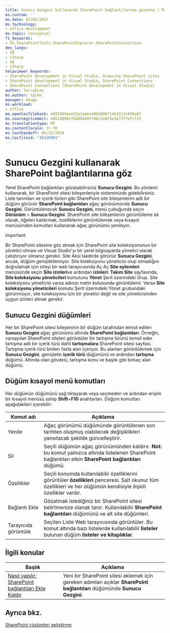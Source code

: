 ```yaml
---
title: Sunucu Gezgini kullanarak SharePoint bağlantılarına gözatma | Microsoft Docs
ms.custom: ''
ms.date: 02/02/2017
ms.technology:
- office-development
ms.topic: conceptual
f1_keywords:
- VS.SharePointTools.SharePointExplorer.SharePointConnection
dev_langs:
- VB
- CSharp
- VB
- CSharp
helpviewer_keywords:
- SharePoint development in Visual Studio, browsing SharePoint sites
- SharePoint development in Visual Studio, SharePoint Connections
- SharePoint Connections [SharePoint development in Visual Studio]
author: TerryGLee
ms.author: tglee
manager: douge
ms.workload:
- office
ms.openlocfilehash: e897469eee33a1e4ee48b9096714b4213c099a8f
ms.sourcegitcommit: e6b13898cfbd89449f786c2e8f3e3e7377afcf25
ms.translationtype: MT
ms.contentlocale: tr-TR
ms.lasthandoff: 06/22/2018
ms.locfileid: "36326001"
---
```

# <a name="browse-sharepoint-connections-by-using-server-explorer"></a>Sunucu Gezgini kullanarak SharePoint bağlantılarına göz
  Yerel SharePoint bağlantıları gözatabilirsiniz **Sunucu Gezgini**. Bu yöntemi kullanarak, bir SharePoint sitesi bileşenleriyle sisteminizde gidebilirsiniz. Liste tanımları ve içerik türleri gibi SharePoint site bileşenlerini adlı bir düğüm görünür **SharePoint bağlantıları** ağaç görünümünde **Sunucu Gezgini**. Görüntülenecek **Sunucu Gezgini**, menü çubuğunda seçin **Görünüm** > **Sunucu Gezgini**. SharePoint site bileşenlerini görüntüleme ek olarak, öğeleri kaldırmak, özelliklerini görüntülemek veya kısayol menüsünden komutları kullanarak ağaç görünümü yenileyin.  
  
> [!IMPORTANT]  
>  Bir SharePoint sitesine göz atmak için SharePoint site koleksiyonunun bir yönetici olması ve Visual Studio'yı bir yerel bilgisayarda yönetici olarak çalıştırıyor olmanız gerekir. Site Aksi takdirde görünür **Sunucu Gezgini**, ancak, düğüm genişletilemiyor. Site koleksiyonu yöneticisi olup olmadığını doğrulamak için siteyi bir web tarayıcısında Aç Aç **Site eylemleri** menüsünde seçin **Site izinleri**ve ardından **izinleri: Takım Site** sayfasında, **Site koleksiyonu yöneticileri** komutunu **Yönet** Şerit üzerindeki Grup. Site koleksiyonu yöneticisi varsa adınızı metin kutusunda görüntülenir. Varsa **Site koleksiyonu yöneticileri** komutu Şerit üzerindeki Yönet grubundaki görünmüyor, site koleksiyonu için bir yönetici değil ve site yöneticisinden uygun izinleri almak gerekir.  
  
## <a name="server-explorer-nodes"></a>Sunucu Gezgini düğümleri
 Her bir SharePoint sitesi bileşeninin bir düğüm tarafından temsil edilen **Sunucu Gezgini** ağaç görünümü altında **SharePoint bağlantıları**. Örneğin, varsayılan SharePoint siteleri görüntüler bir tartışma türünü temsil eder tartışma adlı bir içerik türü dahil **tartışmalara** SharePoint sitesi sayfası. Tartışma içerik türü birden fazla alan içeriyor. Bu alanları görüntülemek için **Sunucu Gezgini**, genişletin **içerik türü** düğümünü ve ardından **tartışma** düğümü. Altında olan gövdesi, tartışma konu ve başlık gibi birkaç alan düğümü.  
  
## <a name="node-shortcut-menu-commands"></a>Düğüm kısayol menü komutları
 Her düğümün düğümünü sağ tıklayarak veya seçmeden ve ardından erişim bir kısayol menüsü sahip **Shift**+**F10** anahtarları. Düğüm komutları aşağıdakileri içerebilir:  
  
|Komut adı|Açıklama|  
|------------------|-----------------|  
|Yenile|Ağaç görünümü düğümünde görüntülenen son tarihten oluşmuş olabilecek değişiklikleri yansıtacak şekilde güncelleştirir.|  
|Sil|Seçili düğümün ağaç görünümünden kaldırır. **Not:** bu komut yalnızca altında listelenen SharePoint bağlantıları etkin **SharePoint bağlantıları** düğümü.|  
|Özellikler|Seçili konumda kullanılabilir özelliklerini görüntüler **özellikleri** penceresi. Salt okunur tüm özellikleri ve her düğümün kendisiyle ilişkili özellikler vardır.|  
|Bağlantı Ekle|Gözatmak istediğiniz bir SharePoint sitesi belirtmenize olanak tanır. Kullanılabilir **SharePoint bağlantıları** düğümünü ve alt site düğümleri.|  
|Tarayıcıda görüntüle|Seçilen Liste Web tarayıcısında görüntüler. Bu komut altında bazı listelerde kullanılabilir **listeler** bulunan düğüm **listeler ve kitaplıklar**.|  
  
## <a name="related-topics"></a>İlgili konular
  
|Başlık|Açıklama|  
|-----------|-----------------|  
|[Nasıl yapılır: SharePoint bağlantıları Ekle Kaldır](../sharepoint/how-to-add-or-remove-sharepoint-connections.md)|Yeni bir SharePoint sitesi eklemek için gereken adımları açıklar **SharePoint bağlantıları** düğümünde **Sunucu Gezgini**.|  
  
## <a name="see-also"></a>Ayrıca bkz.
 [SharePoint çözümleri geliştirme](../sharepoint/developing-sharepoint-solutions.md)  
  
 

